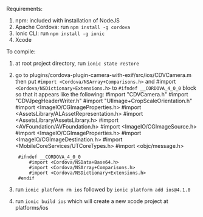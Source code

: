 Requirements:
1. npm: included with installation of NodeJS
2. Apache Cordova: run `npm install -g cordova`
3. Ionic CLI: run `npm install -g ionic`
4. Xcode

To compile:
1. at root project directory, run `ionic state restore`
2. go to plugins/cordova-plugin-camera-with-exif/src/ios/CDVCamera.m then 
put `#import <Cordova/NSArray+Comparisons.h>` and #import `<Cordova/NSDictionary+Extensions.h>` to `#ifndef __CORDOVA_4_0_0` block
so that it appears like the following:
        #import "CDVCamera.h"
        #import "CDVJpegHeaderWriter.h"
        #import "UIImage+CropScaleOrientation.h"
        #import <ImageIO/CGImageProperties.h>
        #import <AssetsLibrary/ALAssetRepresentation.h>
        #import <AssetsLibrary/AssetsLibrary.h> 
        #import <AVFoundation/AVFoundation.h>
        #import <ImageIO/CGImageSource.h>
        #import <ImageIO/CGImageProperties.h>
        #import <ImageIO/CGImageDestination.h>
        #import <MobileCoreServices/UTCoreTypes.h>
        #import <objc/message.h>

        #ifndef __CORDOVA_4_0_0
            #import <Cordova/NSData+Base64.h>
            #import <Cordova/NSArray+Comparisons.h>
            #import <Cordova/NSDictionary+Extensions.h>
        #endif
3. run `ionic platform rm ios` followed by `ionic platform add ios@4.1.0`
4. run `ionic build ios` which will create a new xcode project at platforms/ios